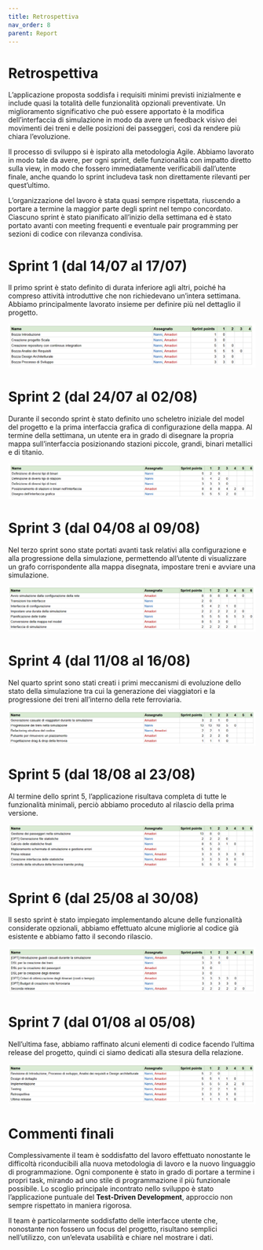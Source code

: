 ```yaml
---
title: Retrospettiva
nav_order: 8
parent: Report
---
```

# Retrospettiva

L’applicazione proposta soddisfa i requisiti minimi previsti inizialmente e include quasi la totalità delle funzionalità opzionali preventivate. Un miglioramento significativo che può essere apportato è la modifica dell’interfaccia di simulazione in modo da avere un feedback visivo dei movimenti dei treni e delle posizioni dei passeggeri, così da rendere più chiara l’evoluzione. 

Il processo di sviluppo si è ispirato alla metodologia Agile. Abbiamo lavorato in modo tale da avere, per ogni sprint, delle funzionalità con impatto diretto sulla view, in modo che fossero immediatamente verificabili dall’utente finale, anche quando lo sprint includeva task non direttamente rilevanti per quest’ultimo.

L’organizzazione del lavoro è stata quasi sempre rispettata, riuscendo a portare a termine la maggior parte degli sprint nel tempo concordato. Ciascuno sprint è stato pianificato all’inizio della settimana ed è stato portato avanti con meeting frequenti e eventuale pair programming per sezioni di codice con rilevanza condivisa. 

# Sprint 1 (dal 14/07 al 17/07)

Il primo sprint è stato definito di durata inferiore agli altri, poiché ha compreso attività introduttive che non richiedevano un’intera settimana. Abbiamo principalmente lavorato insieme per definire più nel dettaglio il progetto.

![image.png](../img/charts/image.png)

# Sprint 2 (dal 24/07 al 02/08)

Durante il secondo sprint è stato definito uno scheletro iniziale del model del progetto e la prima interfaccia grafica di configurazione della mappa. Al termine della settimana, un utente era in grado di disegnare la propria mappa sull’interfaccia posizionando stazioni piccole, grandi, binari metallici e di titanio.

![image.png](../img/charts/image%201.png)

# Sprint 3 (dal 04/08 al 09/08)

Nel terzo sprint sono state portati avanti task relativi alla configurazione e alla progressione della simulazione, permettendo all’utente di visualizzare un grafo corrispondente alla mappa disegnata, impostare treni e avviare una simulazione.

![image.png](../img/charts/image%202.png)

# Sprint 4 (dal 11/08 al 16/08)

Nel quarto sprint sono stati creati i primi meccanismi di evoluzione dello stato della simulazione tra cui la generazione dei viaggiatori e la progressione dei treni all’interno della rete ferroviaria.

![image.png](../img/charts/image%203.png)

# Sprint 5 (dal 18/08 al 23/08)

Al termine dello sprint 5, l’applicazione risultava completa di tutte le funzionalità minimali, perciò abbiamo proceduto al rilascio della prima versione.

![image.png](../img/charts/image%204.png)

# Sprint 6 (dal 25/08 al 30/08)

Il sesto sprint è stato impiegato implementando alcune delle funzionalità considerate opzionali, abbiamo effettuato alcune migliorie al codice già esistente e abbiamo fatto il secondo rilascio.

![image.png](../img/charts/image%205.png)

# Sprint 7 (dal 01/08 al 05/08)

Nell’ultima fase, abbiamo raffinato alcuni elementi di codice facendo l’ultima release del progetto, quindi ci siamo dedicati alla stesura della relazione.

![image.png](../img/charts/image%206.png)

# Commenti finali

Complessivamente il team è soddisfatto del lavoro effettuato nonostante le difficoltà riconducibili alla nuova metodologia di lavoro e la nuovo linguaggio di programmazione. Ogni componente è stato in grado di portare a termine i propri task, mirando ad uno stile di programmazione il più funzionale possibile. Lo scoglio principale incontrato nello sviluppo è stato l’applicazione puntuale del **Test-Driven Development**, approccio non sempre rispettato in maniera rigorosa.

Il team è particolarmente soddisfatto delle interfacce utente che, nonostante non fossero un focus del progetto, risultano semplici nell’utilizzo, con un’elevata usabilità e chiare nel mostrare i dati.